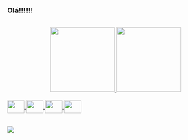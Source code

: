 ### Olá!!!!!!

##
 
<div align="center">
  <a href="https://github.com/crismassaneiro/">
  <img height="150em" src="https://github-readme-stats.vercel.app/api?username=crismassaneiro&show_icons=false&theme=radical&include_all_commits=true&count_private=true"/>
  <img height="150em" src="https://github-readme-stats.vercel.app/api/top-langs/?username=crismassaneiro&layout=compact&langs_count=7&theme=merko"/>
   
</div>
<div style="display: inline_block"><br>
  <img align="center"  height="30" width="40" src="https://cdn.jsdelivr.net/gh/devicons/devicon/icons/kotlin/kotlin-original.svg">
  <img align="center"  height="30" width="40" src="https://cdn.jsdelivr.net/gh/devicons/devicon/icons/java/java-original.svg">
  <img align="center"  height="30" width="40" src="https://cdn.jsdelivr.net/gh/devicons/devicon/icons/android/android-original.svg" />
  <img align="center"  height="30" width="40" src="https://cdn.jsdelivr.net/gh/devicons/devicon/icons/androidstudio/androidstudio-original.svg" />      
</div>
  
  ##
 
<div> 
  <a href="https://www.linkedin.com/in/cristian-massaneiro-aa295520b/" target="_blank"><img src="https://img.shields.io/badge/-LinkedIn-%230077B5?style=for-the-badge&logo=linkedin&logoColor=white" target="_blank"></a>
</div>
